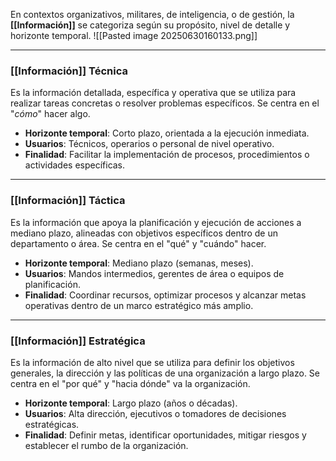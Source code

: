 En contextos organizativos, militares, de inteligencia, o de gestión, la **[[Información]]** se categoriza según su propósito, nivel de detalle y horizonte temporal.
![[Pasted image 20250630160133.png]]
****
### **[[Información]] Técnica**
Es la información detallada, específica y operativa que se utiliza para realizar tareas concretas o resolver problemas específicos. Se centra en el "*cómo*" hacer algo.
- **Horizonte temporal**: Corto plazo, orientada a la ejecución inmediata.
- **Usuarios**: Técnicos, operarios o personal de nivel operativo.
- **Finalidad**: Facilitar la implementación de procesos, procedimientos o actividades específicas.
****
### **[[Información]] Táctica**
Es la información que apoya la planificación y ejecución de acciones a mediano plazo, alineadas con objetivos específicos dentro de un departamento o área. Se centra en el "qué" y "cuándo" hacer.
- **Horizonte temporal**: Mediano plazo (semanas, meses).
- **Usuarios**: Mandos intermedios, gerentes de área o equipos de planificación.
- **Finalidad**: Coordinar recursos, optimizar procesos y alcanzar metas operativas dentro de un marco estratégico más amplio.
****
### **[[Información]] Estratégica**
Es la información de alto nivel que se utiliza para definir los objetivos generales, la dirección y las políticas de una organización a largo plazo. Se centra en el "por qué" y "hacia dónde" va la organización.
- **Horizonte temporal**: Largo plazo (años o décadas).
- **Usuarios**: Alta dirección, ejecutivos o tomadores de decisiones estratégicas.
- **Finalidad**: Definir metas, identificar oportunidades, mitigar riesgos y establecer el rumbo de la organización.